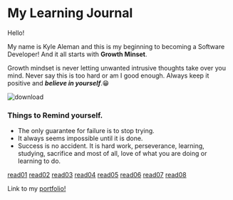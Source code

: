 # My Learning Journal

Hello! 

My name is Kyle Aleman and this is my beginning to becoming a Software Developer! And it all starts with **Growth Minset**. 

Growth mindset is never letting unwanted intrusive thoughts take over you mind. Never say this is too hard or am I good enough. Always keep it positive and **_believe in yourself_**.:grin:

![download](https://github.com/kaleman18/reading-notes/assets/147420762/7732e57e-6985-423f-8f92-d46650865b16)

### Things to Remind yourself.
- The only guarantee for failure is to stop trying.
- It always seems impossible until it is done.
- Success is no accident. It is hard work, perseverance, learning, studying, sacrifice and most of all, love of what you are doing or learning to do.

[read01](./read01.md)
[read02](./read02.md)
[read03](./read03.md)
[read04](./read04.md)
[read05](./read05.md)
[read06](./read06.md)
[read07](./read07.md)
[read08](./read08.md)


Link to my [portfolio!](https://github.com/kaleman18)
